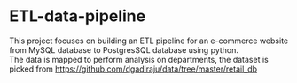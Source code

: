 # ETL-data-pipeline
This project focuses on building an ETL pipeline for an e-commerce website from MySQL database to PostgresSQL database using python. \
The data is mapped to perform analysis on departments, the dataset is picked from https://github.com/dgadiraju/data/tree/master/retail_db
